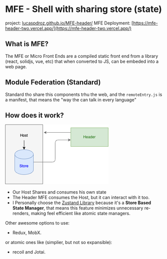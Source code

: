 # MFE - Shell with sharing store (state)

project: [lucaspdroz.github.io/MFE-header/](lucaspdroz.github.io/MFE-header/)
MFE Deployment: [https://mfe-header-two.vercel.app/](https://mfe-header-two.vercel.app/)

## What is MFE?

The MFE or Micro Front Ends are a compiled static front end from a library (react, solidjs, vue, etc) that when converted to JS, can be embeded into a web page.

## Module Federation (Standard)

Standard tho share this components trhu the web, and the `remoteEntry.js` is a manifest, that means the "way the can talk in every language"

## How does it work?

![Archtecture](https://raw.githubusercontent.com/lucaspdroz/MFE-portal/refs/heads/main/Archtecture.png)

- Our Host Shares and consumes his own state
- The Header MFE consumes the Host, but it can interact with it too.
- I Personally choose the [Zustand Library](https://zustand-demo.pmnd.rs/) because it's a **Store Based State Manager**, that means this feature minimizes unnecessary re-renders, making feel efficient like atomic state managers.

Other awesome options to use:

- Redux, MobX.

or atomic ones like (simplier, but not so expansible):

- recoil and Jotai.
